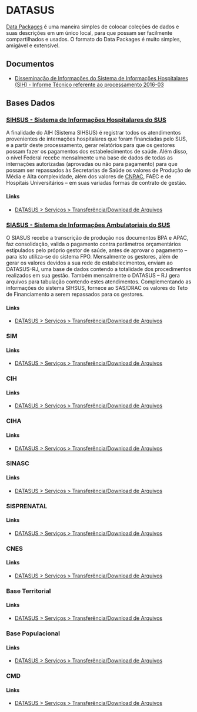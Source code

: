 # DATASUS

[Data Packages](https://frictionlessdata.io/docs/data-package/) é uma maneira simples de colocar coleções de dados e suas descrições em um único local, para que possam ser facilmente compartilhados e usados. O formato do Data Packages é muito simples, amigável e extensível.


## Documentos

- [Disseminação de Informações do Sistema de Informações Hospitalares (SIH) - Informe Técnico referente ao processamento 2016-03](https://github.com/rodrigobicalho/Tera--FInal-project-and-others/blob/master/IT_SIHSUS_1603.pdf)


## Bases Dados

### [SIHSUS - Sistema de Informações Hospitalares do SUS](http://datasus.saude.gov.br/sistemas-e-aplicativos/hospitalares/sihsus)

A finalidade do AIH (Sistema SIHSUS) é registrar todos os atendimentos provenientes de internações hospitalares que foram financiadas pelo SUS, e a partir deste processamento, gerar relatórios para que os gestores possam fazer os pagamentos dos estabelecimentos de saúde. Além disso, o nível Federal recebe mensalmente uma base de dados de todas as internações autorizadas (aprovadas ou não para pagamento) para que possam ser repassados às Secretarias de Saúde os valores de Produção de Média e Alta complexidade, além dos valores de [CNRAC](http://datasus.saude.gov.br/sistemas-e-aplicativos/regulacao/cnrac-central-nacional-de-regulacao-de-alta-complexidade), FAEC e de Hospitais Universitários – em suas variadas formas de contrato de gestão.

#### Links

- [DATASUS > Serviços > Transferência/Download de Arquivos](http://www2.datasus.gov.br/DATASUS/index.php?area=0901&item=1&acao=25)


### [SIASUS - Sistema de Informações Ambulatoriais do SUS](http://datasus.saude.gov.br/sistemas-e-aplicativos/ambulatoriais/sia)

O SIASUS recebe a transcrição de produção nos documentos BPA e APAC, faz consolidação, valida o pagamento contra parâmetros orçamentários estipulados pelo próprio gestor de saúde, antes de aprovar o pagamento – para isto utiliza-se do sistema FPO.  Mensalmente os gestores, além de gerar os valores devidos a sua rede de estabelecimentos, enviam ao DATASUS-RJ, uma base de dados contendo a totalidade dos procedimentos realizados em sua gestão.  Também mensalmente o DATASUS – RJ gera arquivos para tabulação contendo estes atendimentos. Complementando as informações do sistema SIHSUS, fornece ao SAS/DRAC os valores do Teto de Financiamento a serem repassados para os gestores.

#### Links

- [DATASUS > Serviços > Transferência/Download de Arquivos](http://www2.datasus.gov.br/DATASUS/index.php?area=0901&item=1&acao=22&pad=31655)


### SIM

#### Links

- [DATASUS > Serviços > Transferência/Download de Arquivos](http://www2.datasus.gov.br/DATASUS/index.php?area=0901&item=1&acao=26&pad=31655)


### CIH

#### Links

- [DATASUS > Serviços > Transferência/Download de Arquivos](http://www2.datasus.gov.br/DATASUS/index.php?area=0901&item=1&acao=23&pad=31655)


### CIHA

#### Links

- [DATASUS > Serviços > Transferência/Download de Arquivos](http://www2.datasus.gov.br/DATASUS/index.php?area=0901&item=1&acao=24&pad=31655)


### SINASC

#### Links

- [DATASUS > Serviços > Transferência/Download de Arquivos](http://www2.datasus.gov.br/DATASUS/index.php?area=0901&item=1&acao=28&pad=31655)


### SISPRENATAL

#### Links

- [DATASUS > Serviços > Transferência/Download de Arquivos](http://www2.datasus.gov.br/DATASUS/index.php?area=0901&item=1&acao=29&pad=31655)


### CNES

#### Links

- [DATASUS > Serviços > Transferência/Download de Arquivos](http://www2.datasus.gov.br/DATASUS/index.php?area=0901&item=1&acao=31&pad=31655)


### Base Territorial

#### Links

- [DATASUS > Serviços > Transferência/Download de Arquivos](http://www2.datasus.gov.br/DATASUS/index.php?area=0901&item=1&acao=33&pad=31655)


### Base Populacional

#### Links

- [DATASUS > Serviços > Transferência/Download de Arquivos](http://www2.datasus.gov.br/DATASUS/index.php?area=0901&item=1&acao=35&pad=31655)


### CMD

#### Links

- [DATASUS > Serviços > Transferência/Download de Arquivos](http://www2.datasus.gov.br/DATASUS/index.php?area=0901&item=1&acao=37)
